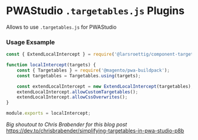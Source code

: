 # PWAStudio `.targetables.js` Plugins

Allows to use `.targetables.js` for PWAStudio


### Usage Exsample

```javascript
const { ExtendLocalIntercept } = require('@larsroettig/component-targetables');

function localIntercept(targets) {
    const { Targetables } = require('@magento/pwa-buildpack');
    const targetables = Targetables.using(targets);

    const extendLocalIntercept = new ExtendLocalIntercept(targetables);
    extendLocalIntercept.allowCustomTargetables();
    extendLocalIntercept.allowCssOverwrites();
}

module.exports = localIntercept;
```

*Big shoutout to Chris Brabender for this blog post*
https://dev.to/chrisbrabender/simplifying-targetables-in-pwa-studio-p8b
